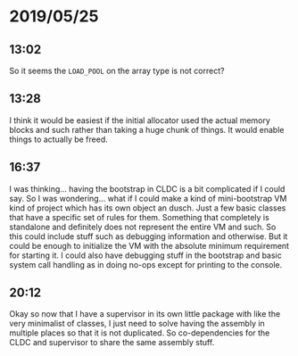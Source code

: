 # 2019/05/25

## 13:02

So it seems the `LOAD_POOL` on the array type is not correct?

## 13:28

I think it would be easiest if the initial allocator used the actual memory
blocks and such rather than taking a huge chunk of things. It would enable
things to actually be freed.

## 16:37

I was thinking... having the bootstrap in CLDC is a bit complicated if I could
say. So I was wondering... what if I could make a kind of mini-bootstrap VM
kind of project which has its own object an dusch. Just a few basic classes
that have a specific set of rules for them. Something that completely is
standalone and definitely does not represent the entire VM and such. So this
could include stuff such as debugging information and otherwise. But it could
be enough to initialize the VM with the absolute minimum requirement for
starting it. I could also have debugging stuff in the bootstrap and basic
system call handling as in doing no-ops except for printing to the console.

## 20:12

Okay so now that I have a supervisor in its own little package with like the
very minimalist of classes, I just need to solve having the assembly in
multiple places so that it is not duplicated. So co-dependencies for the
CLDC and supervisor to share the same assembly stuff.
